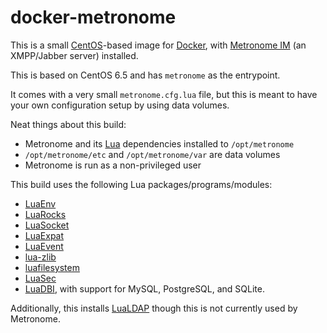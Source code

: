 docker-metronome
=============

This is a small [CentOS](http://www.centos.org/)-based image for [Docker](http://docker.io/), with [Metronome IM](http://www.lightwitch.org/metronome) (an XMPP/Jabber server) installed.

This is based on CentOS 6.5 and has `metronome` as the entrypoint.

It comes with a very small `metronome.cfg.lua` file, but this is meant to
have your own configuration setup by using data volumes.

Neat things about this build:

* Metronome and its [Lua](http://www.lua.org/) dependencies installed to `/opt/metronome`
* `/opt/metronome/etc` and `/opt/metronome/var` are data volumes
* Metronome is run as a non-privileged user

This build uses the following Lua packages/programs/modules:

* [LuaEnv](http://github.com/cehoffman/luaenv)
* [LuaRocks](http://www.luarocks.org/)
* [LuaSocket](http://github.com/diegonehab/luasocket)
* [LuaExpat](http://matthewwild.co.uk/projects/luaexpat/)
* [LuaEvent](http://github.com/harningt/luaevent)
* [lua-zlib](http://github.com/brimworks/lua-zlib)
* [luafilesystem](http://github.com/keplerproject/luafilesystem)
* [LuaSec](http://github.com/brunoos/luasec)
* [LuaDBI](http://code.google.com/p/luadbi/), with support for MySQL, PostgreSQL, and SQLite.

Additionally, this installs [LuaLDAP](http://github.com/jprjr/lualdap) though this
is not currently used by Metronome.
